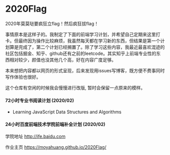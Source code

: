 # 2020Flag
2020年莫莫哒要疯狂立flag！然后疯狂拔flag！

事情原本是这样子的。我制定了下面的前端学习计划，并希望自己定期来这里打卡。但最终因为操作比较麻烦，我虽然每天都在学习新的东西，但结果是第一个计划算是完成了，第二个计划已经搁置了。除了学习这些内容，我最近最喜欢混迹的社区包括掘金、知乎、github还有之前的leetcode。其实知乎上前端专业性的东西相对较少，颜值也没其他几个高，好在内容广度足够。

本来想把内容都以网页的形式呈现，后来发现用issues写博客，既方便不费事同时写作体验也很好。

这个仓库有空闲的时候我会慢慢进行改版, 暂时会保留一点原来的模样。

#### 72小时专业书阅读计划 (2020/02)
- Learning JavaScript Data Structures and Algorithms 

#### 24小时百度前端技术学院前端补全计划 (2020/02)
学院地址 http://ife.baidu.com

作业主页 https://moyahuang.github.io/2020Flag/


